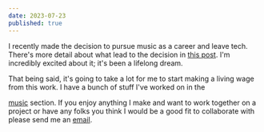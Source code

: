 ```yaml
---
date: 2023-07-23
published: true
---
```


I recently made the decision to pursue music as a career and leave tech. There's more detail about what lead to the decision in [this post](/posts/returning-to-hope). I'm incredibly excited about it; it's been a lifelong dream.

That being said, it's going to take a lot for me to start making a living wage from this work. I have a bunch of stuff I've worked on in the

[music](/music) section. If you enjoy anything I make and want to work together on a project or have any folks you think I would be a good fit to collaborate with please send me an [email](mailto:mail@kilian.website).
